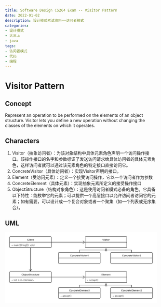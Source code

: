 ```yaml
---
title: Software Design CS264 Exam -- Visitor Pattern
date: 2022-01-02
description: 设计模式考试资料——访问者模式
categories:
- 设计模式
- 大三上
- java
tags:
- 访问者模式
- 代码
- 编程
---
```


# Visitor Pattern

## Concept

Represent an operation to be performed on the elements of an object structure. Visitor lets you define a new operation without changing the classes of the elements on which it operates.

## Characters

1. Visitor（抽象访问者）：为该对象结构中具体元素角色声明一个访问操作接口。该操作接口的名字和参数标识了发送访问请求给具体访问者的具体元素角色，这样访问者就可以通过该元素角色的特定接口直接访问它。
2. ConcreteVisitor（具体访问者）：实现Visitor声明的接口。
3. Element（受访问元素）：定义一个接受访问操作，它以一个访问者作为参数
4. ConcreteElement（具体元素）：实现抽象元素所定义的接受操作接口
5. ObjectStructure（结构对象角色）：这是使用访问者模式必备的角色。它具备以下特性：能枚举它的元素；可以提供一个高层接口以允许访问者访问它的元素；如有需要，可以设计成一个复合对象或者一个聚集（如一个列表或无序集合）。

## UML

![](../../.vuepress/public/img/VisitorPattern.png)